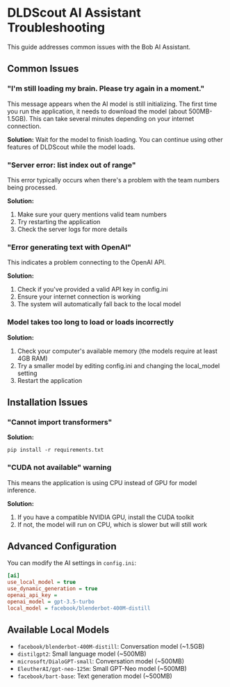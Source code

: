 # DLDScout AI Assistant Troubleshooting

This guide addresses common issues with the Bob AI Assistant.

## Common Issues

### "I'm still loading my brain. Please try again in a moment."

This message appears when the AI model is still initializing. The first time you run the application, it needs to download the model (about 500MB-1.5GB). This can take several minutes depending on your internet connection.

**Solution:** Wait for the model to finish loading. You can continue using other features of DLDScout while the model loads.

### "Server error: list index out of range"

This error typically occurs when there's a problem with the team numbers being processed.

**Solution:**
1. Make sure your query mentions valid team numbers
2. Try restarting the application
3. Check the server logs for more details

### "Error generating text with OpenAI"

This indicates a problem connecting to the OpenAI API.

**Solution:**
1. Check if you've provided a valid API key in config.ini
2. Ensure your internet connection is working
3. The system will automatically fall back to the local model

### Model takes too long to load or loads incorrectly

**Solution:**
1. Check your computer's available memory (the models require at least 4GB RAM)
2. Try a smaller model by editing config.ini and changing the local_model setting
3. Restart the application

## Installation Issues

### "Cannot import transformers"

**Solution:**
```
pip install -r requirements.txt
```

### "CUDA not available" warning

This means the application is using CPU instead of GPU for model inference.

**Solution:**
1. If you have a compatible NVIDIA GPU, install the CUDA toolkit
2. If not, the model will run on CPU, which is slower but will still work

## Advanced Configuration

You can modify the AI settings in `config.ini`:

```ini
[ai]
use_local_model = true
use_dynamic_generation = true
openai_api_key = 
openai_model = gpt-3.5-turbo
local_model = facebook/blenderbot-400M-distill
```

## Available Local Models

- `facebook/blenderbot-400M-distill`: Conversation model (~1.5GB)
- `distilgpt2`: Small language model (~500MB)
- `microsoft/DialoGPT-small`: Conversation model (~500MB)
- `EleutherAI/gpt-neo-125m`: Small GPT-Neo model (~500MB)
- `facebook/bart-base`: Text generation model (~500MB)

